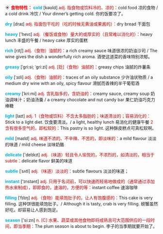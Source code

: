 ☀ <font color="red">**食物特性：**</font>
<font color="sky blue">**cold**</font> [kəʊld] 
<font color="#c00000">adj. 指食物或饮料冷的、凉的：</font>cold food 凉的食物 / a cold drink 冷饮 / Your dinner’s getting cold. 你的饭要凉了。

<font color="sky blue">**dry**</font> [draɪ] 
<font color="#c00000">adj. 指面包干吃的（吃的时候无黄油或果酱的）：</font>dry bread 干面包

<font color="sky blue">**heavy**</font> ['hevɪ] 
<font color="#c00000">adj.（餐饭或食物）量大的或厚实的（且常难以消化的）：</font>heavy lunch 丰盛的午餐 / heavy cake 厚实的蛋糕

<font color="sky blue">**rich**</font> [rɪtʃ] 
<font color="#c00000">adj.（食物）油腻的：</font>a rich creamy sauce 味道很浓的奶油沙司 / The wine gives the dish a wonderfully rich aroma. 酒使这道菜的香味特别浓郁。
           
<font color="sky blue">**greasy**</font> [ˈgri:si; ˈgri:zi]
<font color="#c00000">adj. [贬]（食物）油腻的：</font>greasy chips 油腻的炸薯条
           
<font color="sky blue">**oily**</font> [ˈɔɪli]
<font color="#c00000">adj.（食物）油腻的：</font>traces of an oily substance 少许油状物质 / a medium dry wine with an oily, spicy flavour 滑腻而香辣的半干葡萄酒
           
<font color="sky blue">**creamy**</font> [ˈkri:mi]
<font color="#c00000">adj. 含乳脂多的，含奶油的：</font>creamy sauce, creamy soup 奶油调味汁；奶油汤羹 / a creamy chocolate and nut candy bar 果仁奶油巧克力棒糖

<font color="sky blue">**light**</font> [laɪt] 
<font color="#c00000">adj. 1（食物或饮料）不含太多脂肪的；味道清淡的；容易消化的：</font>Stick to a light diet. 饮食要清淡。/ a light, healthy lunch 易消化的健康午餐 <font color="#c00000">2 含有很多空气的，即松软的：</font>This pastry is so light. 这种酥皮糕点可真松软啊。

<font color="sky blue">**mild**</font> [maɪld] 
<font color="#c00000">adj. 味道不浓的、不辛辣、不苦的，即淡味的：</font>a mild flavour 淡淡的味道 / mild cheese 淡味奶酪

<font color="sky blue">**delicate**</font> ['delɪkɪt] 
<font color="#c00000">adj.（味道）轻且令人愉悦的，不浓烈的，如清淡的，相当于subtle：</font>delicate flavor 鲜美的味道
           
<font color="sky blue">**subtle**</font> [ˈsʌtl]
<font color="#c00000">adj.（味道）淡淡的：</font>subtle flavours 淡淡的味道；

<font color="sky blue">**instant**</font> ['ɪnstənt] 
<font color="#c00000">adj. 只用于名词前，可以快速而轻易地做成的（通常通过添加热水来制成），即即食的，速溶的，方便的等：</font>instant coffee 速溶咖啡
           
<font color="sky blue">**filling**</font> [ˈfɪlɪŋ]
<font color="#c00000">adj.（食物）能填饱肚子的，让人有饱腹感的：</font>This cake is very filling. 这种饼很能填饱肚子。/ Although it is tasty, crab is very filling. 螃蟹虽然好吃，却容易让人感到饱足。

<font color="sky blue">**season**</font> ['si:zn] 
<font color="#c00000">n. [C] 水果、蔬菜或其他食物即将成熟且可大范围供应的一段时间，即当季期：</font>The plum season is about to begin. 李子的当季期就要开始了。
